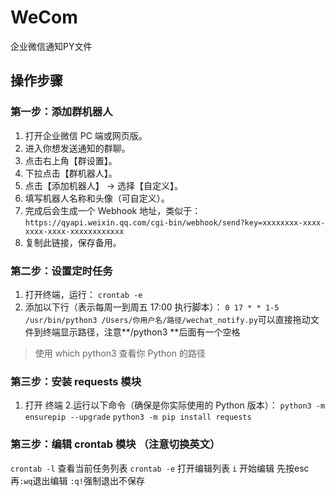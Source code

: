# WeCom
企业微信通知PY文件

## 操作步骤
### 第一步：添加群机器人

1. 打开企业微信 PC 端或网页版。
2. 进入你想发送通知的群聊。
3. 点击右上角【群设置】。
4. 下拉点击【群机器人】。
5. 点击【添加机器人】 → 选择【自定义】。
6. 填写机器人名称和头像（可自定义）。
7. 完成后会生成一个 Webhook 地址，类似于：
`https://qyapi.weixin.qq.com/cgi-bin/webhook/send?key=xxxxxxxx-xxxx-xxxx-xxxx-xxxxxxxxxxxx`
8. 复制此链接，保存备用。

### 第二步：设置定时任务
1. 打开终端，运行：
`crontab -e`
2. 添加以下行（表示每周一到周五 17:00 执行脚本）：
`0 17 * * 1-5 /usr/bin/python3 /Users/你用户名/路径/wechat_notify.py`可以直接拖动文件到终端显示路径，注意**/python3 **后面有一个空格
> 使用 which python3 查看你 Python 的路径

### 第三步：安装 requests 模块
1. 打开 终端
2.运行以下命令（确保是你实际使用的 Python 版本）：
`python3 -m ensurepip --upgrade`
`python3 -m pip install requests`

### 第三步：编辑 crontab 模块 （注意切换英文）
`crontab -l` 查看当前任务列表
`crontab -e` 打开编辑列表
`i` 开始编辑
先按esc再`:wq`退出编辑
`:q!`强制退出不保存


